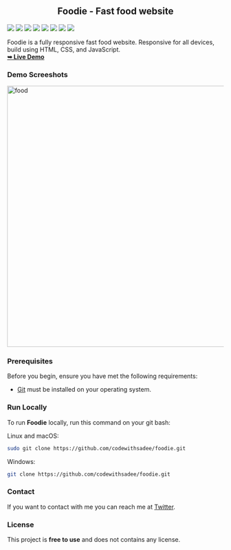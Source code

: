  <h2 align="center">Foodie - Fast food website</h2>
  
 ![](https://komarev.com/ghpvc/?username=mscbuild) 
 ![](https://img.shields.io/github/license/mscbuild/food-website) 
 ![](https://img.shields.io/github/repo-size/mscbuild/food-website)
![](https://img.shields.io/badge/PRs-Welcome-green)
![](https://img.shields.io/badge/code%20style-html-green)
![](https://img.shields.io/github/stars/mscbuild)
![](https://img.shields.io/badge/Topic-Github-lighred)
![](https://img.shields.io/website?url=https%3A%2F%2Fgithub.com%2Fmscbuild)

Foodie is a fully responsive fast food website. Responsive for all devices, build using HTML, CSS, and JavaScript.
<br>
<a href="https://codewithsadee.github.io/foodie/"><strong>➥ Live Demo</strong></a>
 

### Demo Screeshots
 <img width="1354" height="607" alt="food" src="https://github.com/user-attachments/assets/dfb7cfe6-1d0f-491f-9672-701a0832d24c" />


 
### Prerequisites

Before you begin, ensure you have met the following requirements:

* [Git](https://git-scm.com/downloads "Download Git") must be installed on your operating system.

### Run Locally

To run **Foodie** locally, run this command on your git bash:

Linux and macOS:

```bash
sudo git clone https://github.com/codewithsadee/foodie.git
```

Windows:

```bash
git clone https://github.com/codewithsadee/foodie.git
```

### Contact

If you want to contact with me you can reach me at [Twitter](https://www.twitter.com/codewithsadee).

### License

This project is **free to use** and does not contains any license.
